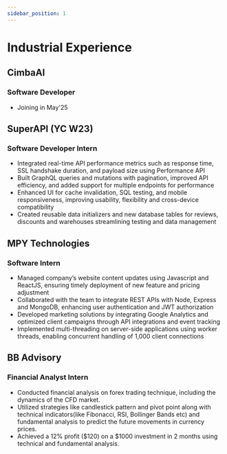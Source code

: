 ```yaml
---
sidebar_position: 1
---
```


# Industrial Experience

## CimbaAI
### Software Developer
- Joining in May'25

## SuperAPI (YC W23)
### Software Developer Intern 
- Integrated real-time API performance metrics such as response time, SSL handshake duration, and payload size using Performance API
- Built GraphQL queries and mutations with pagination, improved API efficiency, and added support for multiple endpoints for performance
- Enhanced UI for cache invalidation, SQL testing, and mobile responsiveness, improving usability, flexibility and cross-device compatibility
- Created reusable data initializers and new database tables for reviews, discounts and warehouses streamlining testing and data management

## MPY Technologies
### Software Intern
- Managed company’s website content updates using Javascript and ReactJS, ensuring timely deployment of new feature and pricing adjustment
- Collaborated with the team to integrate REST APIs with Node, Express and MongoDB, enhancing user authentication and JWT authorization
- Developed marketing solutions by integrating Google Analytics and optimized client campaigns through API integrations and event tracking
- Implemented multi-threading on server-side applications using worker threads, enabling concurrent handling of 1,000 client connections

## BB Advisory
### Financial Analyst Intern
- Conducted financial analysis on forex trading technique, including the dynamics of the CFD market.
- Utilized strategies like candlestick pattern and pivot point along with technical indicators(like Fibonacci, RSI,
Bollinger Bands etc) and fundamental analysis to predict the future movements in currency prices.
- Achieved a 12% profit ($120) on a $1000 investment in 2 months using technical and fundamental analysis.

